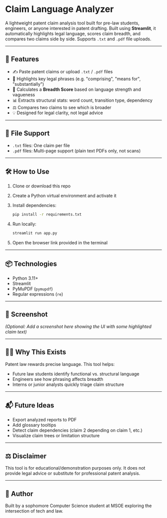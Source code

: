 # Claim Language Analyzer

A lightweight patent claim analysis tool built for pre-law students, engineers, or anyone interested in patent drafting. Built using **Streamlit**, it automatically highlights legal language, scores claim breadth, and compares two claims side by side. Supports `.txt` and `.pdf` file uploads.

---

## 🚀 Features

* ✍️ Paste patent claims or upload `.txt` / `.pdf` files
* 🔦 Highlights key legal phrases (e.g. "comprising", "means for", "substantially")
* 🧮 Calculates a **Breadth Score** based on language strength and vagueness
* 📊 Extracts structural stats: word count, transition type, dependency
* ⚖️ Compares two claims to see which is broader
* 💡 Designed for legal clarity, not legal advice

---

## 📂 File Support

* `.txt` files: One claim per file
* `.pdf` files: Multi-page support (plain text PDFs only, not scans)

---

## 🛠 How to Use

1. Clone or download this repo
2. Create a Python virtual environment and activate it
3. Install dependencies:

   ```bash
   pip install -r requirements.txt
   ```
4. Run locally:

   ```bash
   streamlit run app.py
   ```
5. Open the browser link provided in the terminal

---

## 📦 Technologies

* Python 3.11+
* Streamlit
* PyMuPDF (`pymupdf`)
* Regular expressions (`re`)

---

## 📸 Screenshot

*(Optional: Add a screenshot here showing the UI with some highlighted claim text)*

---

## 🙋‍♂️ Why This Exists

Patent law rewards precise language. This tool helps:

* Future law students identify functional vs. structural language
* Engineers see how phrasing affects breadth
* Interns or junior analysts quickly triage claim structure

---

## 📬 Future Ideas

* Export analyzed reports to PDF
* Add glossary tooltips
* Detect claim dependencies (claim 2 depending on claim 1, etc.)
* Visualize claim trees or limitation structure

---

## ⚖️ Disclaimer

This tool is for educational/demonstration purposes only. It does not provide legal advice or substitute for professional patent analysis.

---

## 👤 Author

Built by a sophomore Computer Science student at MSOE exploring the intersection of tech and law.
